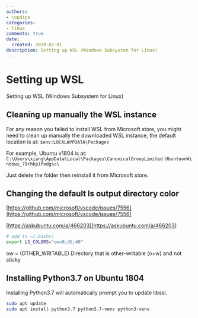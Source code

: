 ```yaml
---
authors:
- copdips
categories:
- linux
comments: true
date:
  created: 2020-02-01
description: Setting up WSL (Windows Subsystem for Linux)
---
```


# Setting up WSL

Setting up WSL (Windows Subsystem for Linux)

<!-- more -->

## Cleaning up manually the WSL instance

For any reason you failed to install WSL from Microsoft store, you might need to clean up manually the downloaded WSL instance, the default location is at: `$env:LOCALAPPDATA\Packages`

For example, Ubuntu v1804 is at: `C:\Users\xiang\AppData\Local\Packages\CanonicalGroupLimited.UbuntuonWindows_79rhkp1fndgsc\`

Just delete the folder then reinstall it from Microsoft store.

## Changing the default ls output directory color

[https://github.com/microsoft/vscode/issues/7556](https://github.com/microsoft/vscode/issues/7556)

[https://askubuntu.com/a/466203](https://askubuntu.com/a/466203)

```bash
# add to ~/.bashrc
export LS_COLORS="ow=0;36;40"
```
ow = (OTHER_WRITABLE)   Directory that is other-writable (o+w) and not sticky

<!-- more -->

## Installing Python3.7 on Ubuntu 1804

Installing Python3.7 will automatically prompt you to update libssl.

```bash
sudo apt update
sudo apt install python3.7 python3.7-venv python3-venv
```
